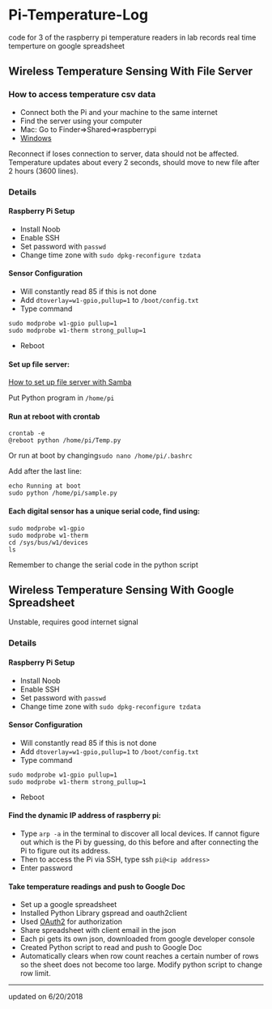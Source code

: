 # Pi-Temperature-Log
code for 3 of the raspberry pi temperature readers in lab
records real time temperture on google spreadsheet


## Wireless Temperature Sensing With File Server
### How to access temperature csv data
* Connect both the Pi and your machine to the same internet
* Find the server using your computer
* Mac: Go to Finder=>Shared=>raspberrypi
* [Windows](https://www.techrepublic.com/article/how-to-connect-to-linux-samba-shares-from-windows-10/)

Reconnect if loses connection to server, data should not be affected.
Temperature updates about every 2 seconds, should move to new file after 2 hours (3600 lines).

### Details 
#### Raspberry Pi Setup

* Install Noob 
* Enable SSH
* Set password with `passwd` 
* Change time zone with `sudo dpkg-reconfigure tzdata`

#### Sensor Configuration
* Will constantly read 85 if this is not done
* Add `dtoverlay=w1-gpio,pullup=1` to `/boot/config.txt`
* Type command

```
sudo modprobe w1-gpio pullup=1
sudo modprobe w1-therm strong_pullup=1
```
* Reboot

#### Set up file server: 
[How to set up file server with Samba](https://www.raspberrypi.org/magpi/samba-file-server/])

Put Python program in `/home/pi`

#### Run at reboot with crontab
```
crontab -e
@reboot python /home/pi/Temp.py
```

Or run at boot by changing`sudo nano /home/pi/.bashrc
`

Add after the last line:

```
echo Running at boot 
sudo python /home/pi/sample.py
```
#### Each digital sensor has a unique serial code, find using:

```
sudo modprobe w1-gpio
sudo modprobe w1-therm
cd /sys/bus/w1/devices
ls
```
Remember to change the serial code in the python script


## Wireless Temperature Sensing With Google Spreadsheet 
Unstable, requires good internet signal

### Details 
#### Raspberry Pi Setup

* Install Noob 
* Enable SSH
* Set password with `passwd` 
* Change time zone with `sudo dpkg-reconfigure tzdata`

#### Sensor Configuration
* Will constantly read 85 if this is not done
* Add `dtoverlay=w1-gpio,pullup=1` to `/boot/config.txt`
* Type command

```
sudo modprobe w1-gpio pullup=1
sudo modprobe w1-therm strong_pullup=1
```
* Reboot

#### Find the dynamic IP address of raspberry pi: 
* Type `arp -a` in the terminal to discover all local devices. If cannot figure out which is the Pi by guessing, do this before and after connecting the Pi to figure out its address.
* Then to access the Pi via SSH, type ssh `pi@<ip address>`
* Enter password

#### Take temperature readings and push to Google Doc
* Set up a google spreadsheet
* Installed Python Library gspread and oauth2client
* Used [OAuth2](http://gspread.readthedocs.io/en/latest/oauth2.html?highlight=scope#
) for authorization
* Share spreadsheet with client email in the json
* Each pi gets its own json, downloaded from google developer console
* Created Python script to read and push to Google Doc
* Automatically clears when row count reaches a certain number of rows so the sheet does not become too large. Modify python script to change row limit. 




---
updated on 6/20/2018